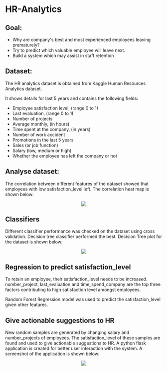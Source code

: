 # HR-Analytics
## Goal: 
* Why are company's best and most experienced employees leaving prematurely? 
* Try to predict which valuable employee will leave next. 
* Build a system which may assist in staff retention

## Dataset:
The HR analytics dataset is obtained from Kaggle Human Resources Analytics dataset.

It shows details for last 5 years and contains the following fields:
* Employee satisfaction level, (range 0 to 1)
* Last evaluation, (range 0 to 1)
* Number of projects
* Average monthly, (in hours)
* Time spent at the company, (in years)
* Number of work accident
* Promotions in the last 5 years
* Sales (or job function)
* Salary (low, medium or high)
* Whether the employee has left the company or not

## Analyse dataset:

The correlation between different features of the dataset showed that employees with low satisfaction_level left. The correlation heat map is shown below:
<p align="center">
  <img src="https://github.com/nivedithabhandary/HR-Analytics/blob/master/Correlation%20heat%20map.png">
</p>

## Classifiers

Different classifier performance was checked on the dataset using cross validation. Decision tree classifier performed the best. Decision Tree plot for the dataset is shown below:
<p align="center">
  <img src="https://github.com/nivedithabhandary/HR-Analytics/blob/master/Decision%20tree.png">
</p>

## Regression to predict satisfaction_level
To retain an employee, their satisfaction_level needs to be increased. number_project, last_evaluation and time_spend_company are the top three factors contributing to high satisfaction level amongst employees.

Random Forest Regression model was used to predict the satisfaction_level given other features. 

## Give actionable suggestions to HR
New random samples are generated by changing salary and number_projects of employees. The satisfaction_level of these samples are found and used to give actionable suggestions to HR. 
A python flask application is created for better user interaction with the system. A screenshot of the application is shown below:
<p align="center">
  <img src="https://github.com/nivedithabhandary/HR-Analytics/blob/master/webapp.png">
</p>




